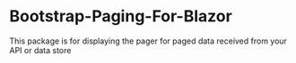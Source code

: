 # Bootstrap-Paging-For-Blazor
This package is for displaying the pager for paged data received from your API or data store
